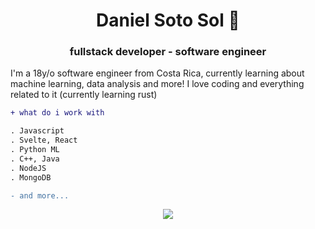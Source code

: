 <h1 align="center">Daniel Soto Sol 🪬</h1>
<h3 align="center">fullstack developer - software engineer</h3>

<p>
    I'm a 18y/o software engineer from Costa Rica, currently learning about machine learning, data analysis and more! I love coding and everything related to it (currently learning rust) 
</p>

```diff
+ what do i work with

. Javascript
. Svelte, React
. Python ML
. C++, Java
. NodeJS
. MongoDB

- and more...

```
<p align="center">
  <a href="https://danisotosol.me">
    <img src="https://skillicons.dev/icons?i=js,py,rust,svelte,react,postgres,java,git,npm,mongodb,astro" />
  </a>
</p>

